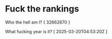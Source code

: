 # Fuck the rankings

Who the hell am I?
{ 32662670 }

What fucking year is it?
[ 2025-03-20T04:53:20Z ]
